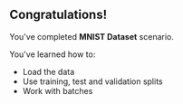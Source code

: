 ## Congratulations!

You've completed **MNIST Dataset** scenario.

You've learned how to:

* Load the data
* Use training, test and validation splits
* Work with batches
